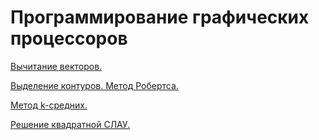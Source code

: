 # Программирование графических процессоров

[Вычитание векторов.](Crypto_lab1_report.pdf)

[Выделение контуров. Метод Робертса.](GCDsearch.py)

[Метод k-средних.](Лабораторная1.pdf)

[Решение квадратной СЛАУ.](msieve153)

